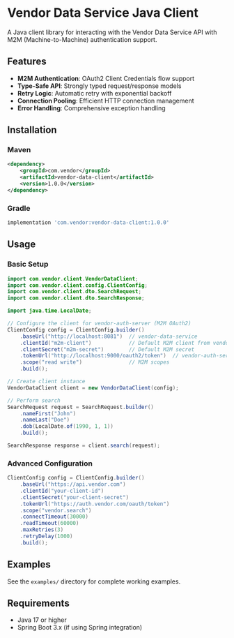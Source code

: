 # Vendor Data Service Java Client

A Java client library for interacting with the Vendor Data Service API with M2M (Machine-to-Machine) authentication support.

## Features

- **M2M Authentication**: OAuth2 Client Credentials flow support
- **Type-Safe API**: Strongly typed request/response models
- **Retry Logic**: Automatic retry with exponential backoff
- **Connection Pooling**: Efficient HTTP connection management
- **Error Handling**: Comprehensive exception handling

## Installation

### Maven

```xml
<dependency>
    <groupId>com.vendor</groupId>
    <artifactId>vendor-data-client</artifactId>
    <version>1.0.0</version>
</dependency>
```

### Gradle

```gradle
implementation 'com.vendor:vendor-data-client:1.0.0'
```

## Usage

### Basic Setup

```java
import com.vendor.client.VendorDataClient;
import com.vendor.client.config.ClientConfig;
import com.vendor.client.dto.SearchRequest;
import com.vendor.client.dto.SearchResponse;

import java.time.LocalDate;

// Configure the client for vendor-auth-server (M2M OAuth2)
ClientConfig config = ClientConfig.builder()
    .baseUrl("http://localhost:8081")  // vendor-data-service
    .clientId("m2m-client")            // Default M2M client from vendor-auth-server
    .clientSecret("m2m-secret")        // Default M2M secret
    .tokenUrl("http://localhost:9000/oauth2/token")  // vendor-auth-server token endpoint
    .scope("read write")               // M2M scopes
    .build();

// Create client instance
VendorDataClient client = new VendorDataClient(config);

// Perform search
SearchRequest request = SearchRequest.builder()
    .nameFirst("John")
    .nameLast("Doe")
    .dob(LocalDate.of(1990, 1, 1))
    .build();

SearchResponse response = client.search(request);
```

### Advanced Configuration

```java
ClientConfig config = ClientConfig.builder()
    .baseUrl("https://api.vendor.com")
    .clientId("your-client-id")
    .clientSecret("your-client-secret")
    .tokenUrl("https://auth.vendor.com/oauth/token")
    .scope("vendor.search")
    .connectTimeout(30000)
    .readTimeout(60000)
    .maxRetries(3)
    .retryDelay(1000)
    .build();
```

## Examples

See the `examples/` directory for complete working examples.

## Requirements

- Java 17 or higher
- Spring Boot 3.x (if using Spring integration)
